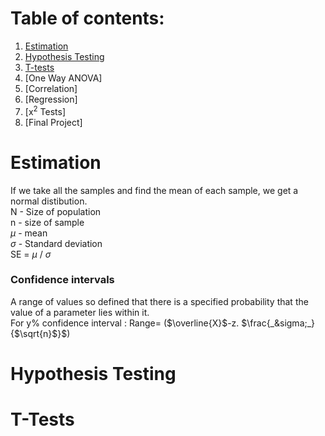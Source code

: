 
# Table of contents:

1. [Estimation](estimation)
2. [Hypothesis Testing](Hypothesis-Testing)
3. [T-tests](t-tests)
4. [One Way ANOVA]
5. [Correlation]
6. [Regression]
7. [x<sup>2</sup> Tests]
8. [Final Project]


# Estimation 

If we take all the samples and find the mean of each sample, we get a normal distibution.<br>
N - Size of population<br>
n - size of sample<br>
_&mu;_ - mean<br>
_&sigma;_ - Standard deviation<br>
SE = _&mu;_ / _&sigma;_ <br>


### Confidence intervals

A range of values so defined that there is a specified probability that the value of a parameter lies within it.
<br>For y% confidence interval : Range= ($\overline{X}$-z. $\frac{_&sigma;_}{$\sqrt{n}$}$)

# Hypothesis Testing



# T-Tests

